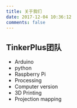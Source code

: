 ```yaml
---
title: 关于我们 
date: 2017-12-04 10:36:12
comments: false
---
```


## TinkerPlus团队

- Arduino
- python
- Raspberry Pi
- Processing
- Computer version
- 3D Printing
- Projection mapping

